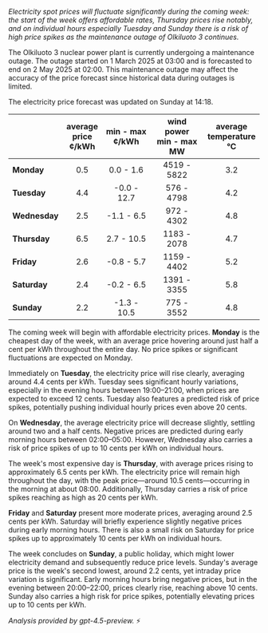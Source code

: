 *Electricity spot prices will fluctuate significantly during the coming week: the start of the week offers affordable rates, Thursday prices rise notably, and on individual hours especially Tuesday and Sunday there is a risk of high price spikes as the maintenance outage of Olkiluoto 3 continues.*

The Olkiluoto 3 nuclear power plant is currently undergoing a maintenance outage. The outage started on 1 March 2025 at 03:00 and is forecasted to end on 2 May 2025 at 02:00. This maintenance outage may affect the accuracy of the price forecast since historical data during outages is limited.

The electricity price forecast was updated on Sunday at 14:18.

|              | average<br>price<br>¢/kWh | min - max<br>¢/kWh | wind power<br>min - max<br>MW | average<br>temperature<br>°C |
|:-------------|:----------------:|:----------------:|:-------------:|:-------------:|
| **Monday**    |       0.5        |     0.0 - 1.6      |     4519 - 5822     |       3.2       |
| **Tuesday**   |       4.4        |    -0.0 - 12.7     |      576 - 4798     |       4.2       |
| **Wednesday** |       2.5        |    -1.1 - 6.5      |      972 - 4302     |       4.8       |
| **Thursday**  |       6.5        |     2.7 - 10.5     |     1183 - 2078     |       4.7       |
| **Friday**    |       2.6        |    -0.8 - 5.7      |     1159 - 4402     |       5.2       |
| **Saturday**  |       2.4        |    -0.2 - 6.5      |     1391 - 3355     |       5.8       |
| **Sunday**    |       2.2        |    -1.3 - 10.5     |      775 - 3552     |       4.8       |

The coming week will begin with affordable electricity prices. **Monday** is the cheapest day of the week, with an average price hovering around just half a cent per kWh throughout the entire day. No price spikes or significant fluctuations are expected on Monday.

Immediately on **Tuesday**, the electricity price will rise clearly, averaging around 4.4 cents per kWh. Tuesday sees significant hourly variations, especially in the evening hours between 19:00–21:00, when prices are expected to exceed 12 cents. Tuesday also features a predicted risk of price spikes, potentially pushing individual hourly prices even above 20 cents.

On **Wednesday**, the average electricity price will decrease slightly, settling around two and a half cents. Negative prices are predicted during early morning hours between 02:00–05:00. However, Wednesday also carries a risk of price spikes of up to 10 cents per kWh on individual hours.

The week's most expensive day is **Thursday**, with average prices rising to approximately 6.5 cents per kWh. The electricity price will remain high throughout the day, with the peak price—around 10.5 cents—occurring in the morning at about 08:00. Additionally, Thursday carries a risk of price spikes reaching as high as 20 cents per kWh.

**Friday** and **Saturday** present more moderate prices, averaging around 2.5 cents per kWh. Saturday will briefly experience slightly negative prices during early morning hours. There is also a small risk on Saturday for price spikes up to approximately 10 cents per kWh on individual hours.

The week concludes on **Sunday**, a public holiday, which might lower electricity demand and subsequently reduce price levels. Sunday's average price is the week's second lowest, around 2.2 cents, yet intraday price variation is significant. Early morning hours bring negative prices, but in the evening between 20:00–22:00, prices clearly rise, reaching above 10 cents. Sunday also carries a high risk for price spikes, potentially elevating prices up to 10 cents per kWh.

*Analysis provided by gpt-4.5-preview.* ⚡
